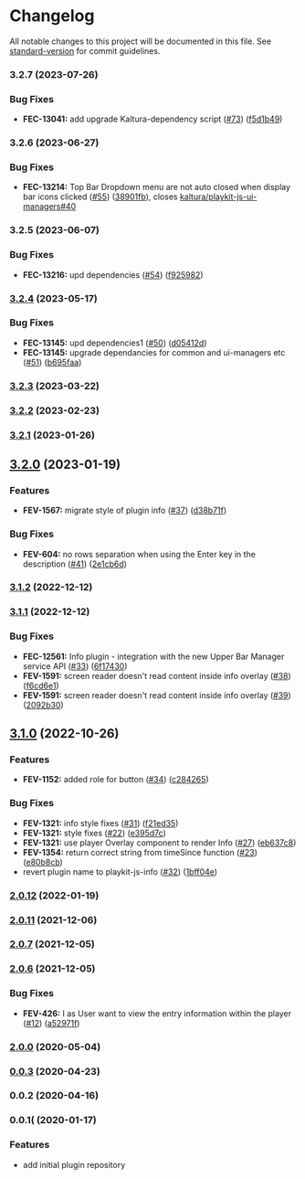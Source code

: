 # Changelog

All notable changes to this project will be documented in this file. See [standard-version](https://github.com/conventional-changelog/standard-version) for commit guidelines.

### 3.2.7 (2023-07-26)


### Bug Fixes

* **FEC-13041:** add upgrade Kaltura-dependency script ([#73](https://github.com/kaltura/playkit-js-info/issues/73)) ([f5d1b49](https://github.com/kaltura/playkit-js-info/commit/f5d1b49f6864c56b3dcebee86267ca94008e06ae))

### 3.2.6 (2023-06-27)


### Bug Fixes

* **FEC-13214:** Top Bar Dropdown menu are not auto closed when display bar icons clicked ([#55](https://github.com/kaltura/playkit-js-info/issues/55)) ([38901fb](https://github.com/kaltura/playkit-js-info/commit/38901fb8e53b96da6c94fefb11be66a19d15da4e)), closes [kaltura/playkit-js-ui-managers#40](https://github.com/kaltura/playkit-js-ui-managers/issues/40)

### 3.2.5 (2023-06-07)


### Bug Fixes

* **FEC-13216:** upd dependencies ([#54](https://github.com/kaltura/playkit-js-info/issues/54)) ([f925982](https://github.com/kaltura/playkit-js-info/commit/f925982a27550742b768c95165749ca65de17e7d))

### [3.2.4](https://github.com/kaltura/playkit-js-info/compare/v3.2.3...v3.2.4) (2023-05-17)


### Bug Fixes

* **FEC-13145:** upd dependencies1 ([#50](https://github.com/kaltura/playkit-js-info/issues/50)) ([d05412d](https://github.com/kaltura/playkit-js-info/commit/d05412d77e72ec96b776d30612aa2bd853747011))
* **FEC-13145:** upgrade dependancies for common and ui-managers etc ([#51](https://github.com/kaltura/playkit-js-info/issues/51)) ([b695faa](https://github.com/kaltura/playkit-js-info/commit/b695faa779667a1766499863890d4b7db2a04c09))

### [3.2.3](https://github.com/kaltura/playkit-js-info/compare/v3.2.2...v3.2.3) (2023-03-22)

### [3.2.2](https://github.com/kaltura/playkit-js-info/compare/v3.2.1...v3.2.2) (2023-02-23)

### [3.2.1](https://github.com/kaltura/playkit-js-info/compare/v3.2.0...v3.2.1) (2023-01-26)

## [3.2.0](https://github.com/kaltura/playkit-js-info/compare/v3.1.2...v3.2.0) (2023-01-19)


### Features

* **FEV-1567:** migrate style of plugin info ([#37](https://github.com/kaltura/playkit-js-info/issues/37)) ([d38b71f](https://github.com/kaltura/playkit-js-info/commit/d38b71fdef032c8ef683e82e68febb03155efef9))


### Bug Fixes

* **FEV-604:** no rows separation when using the Enter key in the description ([#41](https://github.com/kaltura/playkit-js-info/issues/41)) ([2e1cb6d](https://github.com/kaltura/playkit-js-info/commit/2e1cb6dc95c3fd1af112efbceb89ba5b5e16e4ff))

### [3.1.2](https://github.com/kaltura/playkit-js-info/compare/v3.1.1...v3.1.2) (2022-12-12)

### [3.1.1](https://github.com/kaltura/playkit-js-info/compare/v3.1.0...v3.1.1) (2022-12-12)


### Bug Fixes

* **FEC-12561:** Info plugin - integration with the new Upper Bar Manager service API ([#33](https://github.com/kaltura/playkit-js-info/issues/33)) ([6f17430](https://github.com/kaltura/playkit-js-info/commit/6f174305c3db66e1bc70b1dea9490f40bde2ba6e))
* **FEV-1591:** screen reader doesn't read content inside info overlay ([#38](https://github.com/kaltura/playkit-js-info/issues/38)) ([f6cd6e1](https://github.com/kaltura/playkit-js-info/commit/f6cd6e14e13a9048314eaa30a8df1ea1f399ebe1))
* **FEV-1591:** screen reader doesn't read content inside info overlay ([#39](https://github.com/kaltura/playkit-js-info/issues/39)) ([2092b30](https://github.com/kaltura/playkit-js-info/commit/2092b308fe1b1c19c40ef227722a78343cd24a35))

## [3.1.0](https://github.com/kaltura/playkit-js-info/compare/v2.0.12...v3.1.0) (2022-10-26)


### Features

* **FEV-1152:** added role for button ([#34](https://github.com/kaltura/playkit-js-info/issues/34)) ([c284265](https://github.com/kaltura/playkit-js-info/commit/c28426554705810236b95f16885a4258583caaa4))


### Bug Fixes

* **FEV-1321:** info style fixes ([#31](https://github.com/kaltura/playkit-js-info/issues/31)) ([f21ed35](https://github.com/kaltura/playkit-js-info/commit/f21ed35f19d05b3804882c80771a5aec86a6049b))
* **FEV-1321:** style fixes ([#22](https://github.com/kaltura/playkit-js-info/issues/22)) ([e395d7c](https://github.com/kaltura/playkit-js-info/commit/e395d7c1007e05f2e263c811a5ab8a0dc1544912))
* **FEV-1321:** use player Overlay component to render Info ([#27](https://github.com/kaltura/playkit-js-info/issues/27)) ([eb637c8](https://github.com/kaltura/playkit-js-info/commit/eb637c871dde81dfcad4514ff0898191f4aefd27))
* **FEV-1354:** return correct string from timeSince function ([#23](https://github.com/kaltura/playkit-js-info/issues/23)) ([e80b8cb](https://github.com/kaltura/playkit-js-info/commit/e80b8cb02ef47485b2dd7e302ea8e0a9e471d38e))
* revert plugin name to playkit-js-info ([#32](https://github.com/kaltura/playkit-js-info/issues/32)) ([1bff04e](https://github.com/kaltura/playkit-js-info/commit/1bff04e9d4d3e6a23723c924f49db518e4bdd366))

### [2.0.12](https://github.com/kaltura/playkit-js-info/compare/v2.0.11...v2.0.12) (2022-01-19)

### [2.0.11](https://github.com/kaltura/playkit-js-info/compare/v2.0.7...v2.0.11) (2021-12-06)

### [2.0.7](https://github.com/kaltura/playkit-js-info/compare/v2.0.6...v2.0.7) (2021-12-05)

### [2.0.6](https://github.com/kaltura/playkit-js-info/compare/v2.0.0...v2.0.6) (2021-12-05)


### Bug Fixes

* **FEV-426:** I as User want to view the entry information within the player ([#12](https://github.com/kaltura/playkit-js-info/issues/12)) ([a52971f](https://github.com/kaltura/playkit-js-info/commit/a52971fab1334f48d274b143c874e3d219e47b06))

### [2.0.0](https://github.com/kaltura/playkit-js-info/compare/v0.0.3...v2.0.0) (2020-05-04)

### [0.0.3](https://github.com/kaltura/playkit-js-info/compare/v0.0.2...v0.0.3) (2020-04-23)

### 0.0.2 (2020-04-16)

### 0.0.1( (2020-01-17)


### Features

* add initial plugin repository
